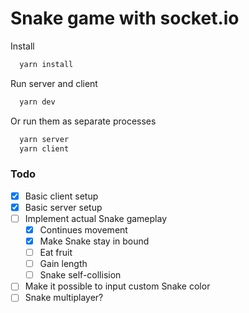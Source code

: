 # Snake game with socket.io

Install
```sh
  yarn install
```

Run server and client
```sh
  yarn dev
```

Or run them as separate processes

```sh
  yarn server
  yarn client
```

### Todo
- [x] Basic client setup
- [x] Basic server setup
- [ ] Implement actual Snake gameplay
  - [x] Continues movement
  - [x] Make Snake stay in bound
  - [ ] Eat fruit
  - [ ] Gain length
  - [ ] Snake self-collision
- [ ] Make it possible to input custom Snake color
- [ ] Snake multiplayer?